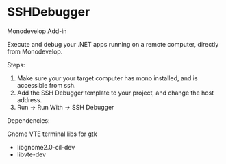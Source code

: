 # SSHDebugger

Monodevelop Add-in

Execute and debug your .NET apps running on a remote computer, directly from Monodevelop.

Steps:
 1. Make sure your your target computer has mono installed, and is accessible from ssh.
 2. Add the SSH Debugger template to your project, and change the host address.
 3. Run -> Run With -> SSH Debugger
 
 
Dependencies:

  Gnome VTE terminal libs for gtk

 * libgnome2.0-cil-dev
 * libvte-dev
